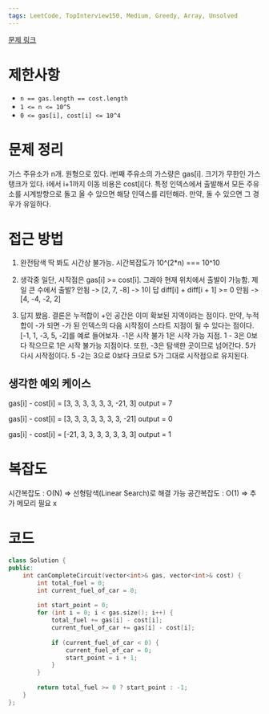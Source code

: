 ```yaml
---
tags: LeetCode, TopInterview150, Medium, Greedy, Array, Unsolved
---
```

[문제 링크](https://leetcode.com/problems/gas-station/?envType=study-plan-v2&envId=top-interview-150)
# 제한사항
- `n == gas.length == cost.length`
- `1 <= n <= 10^5`
- `0 <= gas[i], cost[i] <= 10^4`
# 문제 정리
가스 주유소가 n개. 원형으로 있다.
i번째 주유소의 가스량은 gas[i].
크기가 무한인 가스 탱크가 있다.
i에서 i+1까지 이동 비용은 cost[i]다.
특정 인덱스에서 출발해서 모든 주유소를 시계방향으로 돌고 올 수 있으면 해당 인덱스를 리턴해라.
만약, 돌 수 있으면 그 경우가 유일하다.
# 접근 방법
1. 완전탐색 
딱 봐도 시간상 불가능. 시간복잡도가 10^(2*n) === 10^10

2. 생각중
일단, 시작점은 gas[i] >= cost[i].
그래야 현재 위치에서 출발이 가능함.
제일 큰 수에서 출발? 안됨 -> [2, 7, -8] -> 1이 답
diff[i] + diff[i + 1] >= 0 안됨 -> [4, -4, -2, 2]

3. 답지 봤음.
결론은 누적합이 +인 공간은 이미 확보된 지역이라는 점이다.
만약, 누적합이 -가 되면 -가 된 인덱스의 다음 시작점이 스타트 지점이 될 수 있다는 점이다.
[-1, 1, -3, 5, -2]를 예로 들어보자.
-1은 시작 불가
1은 시작 가능 지점.
1 - 3은 0보다 작으므로 1은 시작 불가능 지점이다. 또한, -3은 탐색한 곳이므로 넘어간다.
5가 다시 시작점이다.
5 -2는 3으로 0보다 크므로 5가 그대로 시작점으로 유지된다.

## 생각한 예외 케이스
gas[i] - cost[i] = [3, 3, 3, 3, 3, 3, -21, 3]
output = 7

gas[i] - cost[i] = [3, 3, 3, 3, 3, 3, 3, -21]
output = 0

gas[i] - cost[i] = [-21, 3, 3, 3, 3, 3, 3, 3]
output = 1

# 복잡도
시간복잡도 : O(N) => 선형탐색(Linear Search)로 해결 가능
공간복잡도 : O(1) => 추가 메모리 필요 x

# 코드
``` cpp
class Solution {  
public:  
    int canCompleteCircuit(vector<int>& gas, vector<int>& cost) {  
        int total_fuel = 0;  
        int current_fuel_of_car = 0;  
  
        int start_point = 0;  
        for (int i = 0; i < gas.size(); i++) {  
            total_fuel += gas[i] - cost[i];  
            current_fuel_of_car += gas[i] - cost[i];  
  
            if (current_fuel_of_car < 0) {  
                current_fuel_of_car = 0;  
                start_point = i + 1;  
            }  
        }  
  
        return total_fuel >= 0 ? start_point : -1;  
    }  
};
```